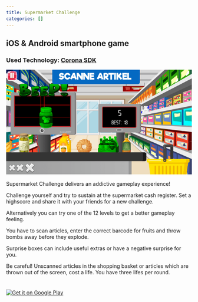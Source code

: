 ```yaml
---
title: Supermarket Challenge
categories: []
---
```


## iOS & Android smartphone game

### Used Technology: [Corona SDK](https://coronalabs.com/)

![Supermarket Challenge Screenshot](../../../images/projects/supermarket-challenge.png)

Supermarket Challenge delivers an addictive gameplay experience!

Challenge yourself and try to sustain at the supermarket cash register. Set a highscore and share it with your friends for a new challenge.

Alternatively you can try one of the 12 levels to get a better gameplay feeling.

You have to scan articles, enter the correct barcode for fruits and throw bombs away before they explode.

Surprise boxes can include useful extras or have a negative surprise for you.

Be careful! Unscanned articles in the shopping basket or articles which are thrown out of the screen, cost a life. You have three lifes per round.

<div style="display: flex; flex-wrap: wrap; justify-content: flex-start; align-items: center;">
<a href='https://play.google.com/store/apps/details?id=de.mokkapps.supermarketchallenge&pcampaignid=MKT-Other-global-all-co-prtnr-py-PartBadge-Mar2515-1'><img width="230px" height="90px" alt='Get it on Google Play' aria-label='Get it on Google Play' src='https://play.google.com/intl/en_us/badges/images/generic/en_badge_web_generic.png'/></a>
<a href="https://itunes.apple.com/us/app/supermarket-challenge/id1207665675?mt=8" style="display:inline-block;overflow:hidden;background:url(https://linkmaker.itunes.apple.com/assets/shared/badges/en-gb/appstore-lrg.svg) no-repeat;width:300px;height:60px;margin-left:15px;margin-bottom:5px;background-size:contain;" alt='Get it on iTunes' alt='Get it on iTunes' ></a>
</div>
